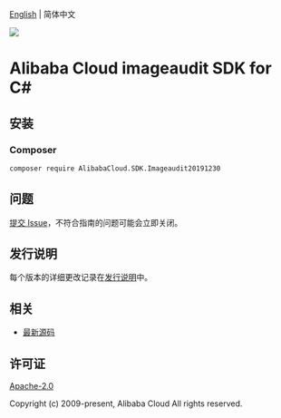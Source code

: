 [English](README.md) | 简体中文

![](https://aliyunsdk-pages.alicdn.com/icons/AlibabaCloud.svg)

# Alibaba Cloud imageaudit SDK for C#

## 安装

### Composer

```bash
composer require AlibabaCloud.SDK.Imageaudit20191230
```

## 问题

[提交 Issue](https://github.com/aliyun/alibabacloud-csharp-sdk/issues/new)，不符合指南的问题可能会立即关闭。

## 发行说明

每个版本的详细更改记录在[发行说明](./ChangeLog.md)中。

## 相关

* [最新源码](https://github.com/aliyun/alibabacloud-csharp-sdk/)

## 许可证

[Apache-2.0](http://www.apache.org/licenses/LICENSE-2.0)

Copyright (c) 2009-present, Alibaba Cloud All rights reserved.
